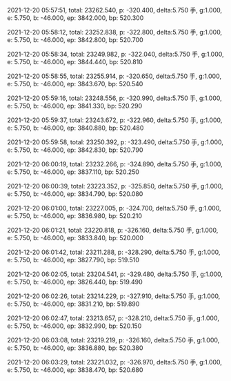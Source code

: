 2021-12-20 05:57:51, total: 23262.540, p: -320.400, delta:5.750 手, g:1.000, e: 5.750, b: -46.000, ep: 3842.000, bp: 520.300

2021-12-20 05:58:12, total: 23252.838, p: -322.800, delta:5.750 手, g:1.000, e: 5.750, b: -46.000, ep: 3842.800, bp: 520.700

2021-12-20 05:58:34, total: 23249.982, p: -322.040, delta:5.750 手, g:1.000, e: 5.750, b: -46.000, ep: 3844.440, bp: 520.810

2021-12-20 05:58:55, total: 23255.914, p: -320.650, delta:5.750 手, g:1.000, e: 5.750, b: -46.000, ep: 3843.670, bp: 520.540

2021-12-20 05:59:16, total: 23248.556, p: -320.990, delta:5.750 手, g:1.000, e: 5.750, b: -46.000, ep: 3841.330, bp: 520.290

2021-12-20 05:59:37, total: 23243.672, p: -322.960, delta:5.750 手, g:1.000, e: 5.750, b: -46.000, ep: 3840.880, bp: 520.480

2021-12-20 05:59:58, total: 23250.392, p: -323.490, delta:5.750 手, g:1.000, e: 5.750, b: -46.000, ep: 3842.830, bp: 520.790

2021-12-20 06:00:19, total: 23232.266, p: -324.890, delta:5.750 手, g:1.000, e: 5.750, b: -46.000, ep: 3837.110, bp: 520.250

2021-12-20 06:00:39, total: 23223.352, p: -325.850, delta:5.750 手, g:1.000, e: 5.750, b: -46.000, ep: 3834.790, bp: 520.080

2021-12-20 06:01:00, total: 23227.005, p: -324.700, delta:5.750 手, g:1.000, e: 5.750, b: -46.000, ep: 3836.980, bp: 520.210

2021-12-20 06:01:21, total: 23220.818, p: -326.160, delta:5.750 手, g:1.000, e: 5.750, b: -46.000, ep: 3833.840, bp: 520.000

2021-12-20 06:01:42, total: 23211.288, p: -328.290, delta:5.750 手, g:1.000, e: 5.750, b: -46.000, ep: 3827.790, bp: 519.510

2021-12-20 06:02:05, total: 23204.541, p: -329.480, delta:5.750 手, g:1.000, e: 5.750, b: -46.000, ep: 3826.440, bp: 519.490

2021-12-20 06:02:26, total: 23214.229, p: -327.910, delta:5.750 手, g:1.000, e: 5.750, b: -46.000, ep: 3831.210, bp: 519.890

2021-12-20 06:02:47, total: 23213.657, p: -328.210, delta:5.750 手, g:1.000, e: 5.750, b: -46.000, ep: 3832.990, bp: 520.150

2021-12-20 06:03:08, total: 23219.219, p: -326.160, delta:5.750 手, g:1.000, e: 5.750, b: -46.000, ep: 3836.880, bp: 520.380

2021-12-20 06:03:29, total: 23221.032, p: -326.970, delta:5.750 手, g:1.000, e: 5.750, b: -46.000, ep: 3838.470, bp: 520.680